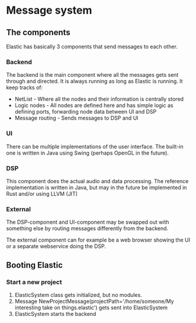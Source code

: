 # Message system

## The components
Elastic has basically 3 components that send messages to each other.

### Backend
The backend is the main component where all the messages gets sent through and directed. It is always running as long as Elastic is running. It keep tracks of:
- NetList - Where all the nodes and their information is centrally stored
- Logic nodes - All nodes are defined here and has simple logic as defining ports, forwarding node data between UI and DSP
- Message routing - Sends messages to DSP and UI

### UI
There can be multiple implementations of the user interface. The built-in one is written in Java using Swing (perhaps OpenGL in the future).

### DSP
This component does the actual audio and data processing. The reference implementation is written in Java, but may in the future be implemented in Rust and/or using LLVM (JIT)

### External
The DSP-component and UI-component may be swapped out with something else by routing messages differently from the backend.

The external component can for example be a web browser showing the UI or a separate webservice doing the DSP.

## Booting Elastic

### Start a new project
1. ElasticSystem class gets initialized, but no modules.
2. Message NewProjectMessage(projectPath='/home/someone/My interesting take on things.elastic') gets sent into ElasticSystem
3. ElasticSystem starts the backend